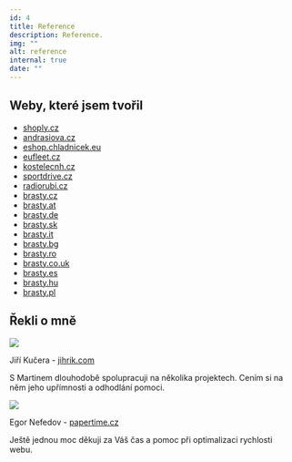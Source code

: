 ```yaml
---
id: 4
title: Reference
description: Reference.
img: ""
alt: reference
internal: true
date: ""
---
```


<div class="row testimonial">




<div class="col-12">
<h2>Weby, které jsem tvořil</h2></div>

<div class="col-12 mt-3">
  <ul class="ul-two-columns">
    <li><a target="_blank" href="http://www.shoply.cz">shoply.cz</a></li>
      <li><a target="_blank" href="http://www.andrasiova.cz">andrasiova.cz</a></li>
    <li><a target="_blank" href="http://eshop.chladnicek.eu">eshop.chladnicek.eu</a></li>
    <li><a target="_blank" href="http://www.eufleet.cz/">eufleet.cz</a></li>
    <li><a target="_blank" href="http://www.kostelecnh.cz">kostelecnh.cz</a></li>
    <li><a target="_blank" href="https://www.sportdrive.cz">sportdrive.cz</a></li>
    <li><a target="_blank" href="https://www.radiorubi.cz">radiorubi.cz</a></li>
    <li><a target="_blank" href="http://www.brasty.cz">brasty.cz</a></li>
    <li><a target="_blank" href="http://www.brasty.at">brasty.at</a></li>
    <li><a target="_blank" href="http://www.brasty.de">brasty.de</a></li>
    <li><a target="_blank" href="http://www.brasty.sk">brasty.sk</a></li>
    <li><a target="_blank" href="http://www.brasty.it">brasty.it</a></li>
    <li><a target="_blank" href="http://www.brasty.bg">brasty.bg</a></li>
    <li><a target="_blank" href="http://www.brasty.ro">brasty.ro</a></li>
    <li><a target="_blank" href="http://www.brasty.co.uk">brasty.co.uk</a></li>
    <li><a target="_blank" href="http://www.brasty.es">brasty.es</a></li>
    <li><a target="_blank" href="http://www.brasty.hu">brasty.hu</a></li>
    <li><a target="_blank" href="http://www.brasty.pl">brasty.pl</a></li>
 
  </ul>
</div>



<div class="col-12">
<h2>Řekli o mně</h2>
</div>

<div class="col-12 mt-4">

  <div class="words"> 
    <div class="left">
      <div class="img-container">
        <img src="/img/reference/kucera.jpg"/>
       </div>
    </div>
    <div class="right">
      <p class="name"> Jiří Kučera - <a target="_blank" href="http://www.jihrik.com">jihrik.com</a></p>
      <p>S Martinem dlouhodobě spolupracuji na několika projektech. Cením si na něm jeho upřímnosti a odhodlání pomoci.</p>
    </div>
  </div>
  <div class="words"> 
    <div class="left">
        <div class="img-container">
          <img src="/img/reference/nefedov.jpg"/>
       </div>
    </div>
    <div class="right">
      <p class="name"> Egor Nefedov - <a target="_blank" href="https://www.papertime.cz">papertime.cz</a></p>
      <p>Ještě jednou moc děkuji za Váš čas a pomoc při optimalizaci rychlosti webu.</p>
    </div>
  </div>

</div>

</div>
